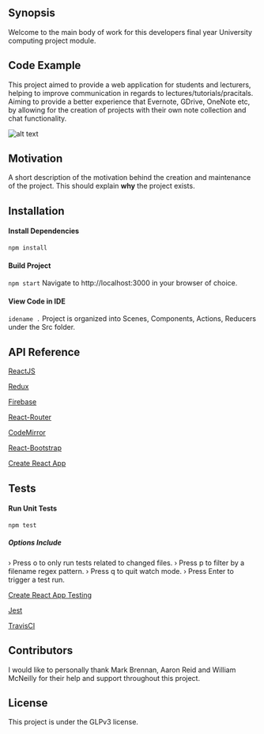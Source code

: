 ## Synopsis

Welcome to the main body of work for this developers final year University computing project module. 

## Code Example

This project aimed to provide a web application for students and lecturers, helping to improve communication in regards to lectures/tutorials/pracitals. Aiming to provide a better experience that Evernote, GDrive, OneNote etc, by allowing for the creation of projects with their own note collection and chat functionality. 

![alt text](https://media.licdn.com/media-proxy/ext?w=800&h=800&f=n&hash=ayYAzqZI1A01UVPobgzdkuUg1BY%3D&ora=1%2CaFBCTXdkRmpGL2lvQUFBPQ%2CxAVta9Er0Vinkhwfjw8177yE41y87UNCVordEGXyD3u0qYrdf3bhcZXYfLrwuQ9HenkclAUyf_L6EWHoD5a4K4O9dY11g5XtI424ZxUBbFImi24 "Project View")

## Motivation

A short description of the motivation behind the creation and maintenance of the project. This should explain **why** the project exists.

## Installation

#### Install Dependencies 
`npm install`

#### Build Project
`npm start`
Navigate to http://localhost:3000 in your browser of choice. 

#### View Code in IDE
`idename .`
Project is organized into Scenes, Components, Actions, Reducers under the Src folder. 

## API Reference

[ReactJS](https://facebook.github.io/react/) 

[Redux](http://redux.js.org)

[Firebase](https://firebase.google.com/docs/reference/js/)

[React-Router](https://reacttraining.com/react-router/web/guides/philosophy)

[CodeMirror](https://codemirror.net/doc/manual.html#api)

[React-Bootstrap](https://react-bootstrap.github.io)

[Create React App](https://github.com/facebookincubator/create-react-app)


## Tests

#### Run Unit Tests 
`npm test`

##### Options Include
 › Press o to only run tests related to changed files.
 › Press p to filter by a filename regex pattern.
 › Press q to quit watch mode.
 › Press Enter to trigger a test run.

[Create React App Testing](https://github.com/facebookincubator/create-react-app/blob/master/packages/react-scripts/template/README.md#running-tests) 

[Jest](https://facebook.github.io/jest/)

[TravisCI](https://travis-ci.org)


## Contributors

I would like to personally thank Mark Brennan, Aaron Reid and William McNeilly for their help and support throughout this project. 

## License

This project is under the GLPv3 license. 
